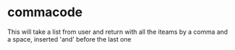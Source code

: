 # commacode
This will take a list from user and return with all the iteams by a comma and a space, inserted 'and' before the last one
